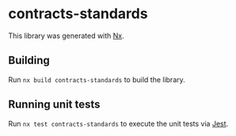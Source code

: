 # contracts-standards

This library was generated with [Nx](https://nx.dev).

## Building

Run `nx build contracts-standards` to build the library.

## Running unit tests

Run `nx test contracts-standards` to execute the unit tests via [Jest](https://jestjs.io).
